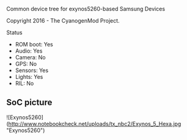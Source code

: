 Common device tree for exynos5260-based Samsung Devices

Copyright 2016 - The CyanogenMod Project.

Status

* ROM boot: Yes
* Audio:  Yes
* Camera: No
* GPS: No
* Sensors: Yes
* Lights: Yes
* RIL: No

## SoC picture
![Exynos5260] (http://www.notebookcheck.net/uploads/tx_nbc2/Exynos_5_Hexa.jpg "Exynos5260")
